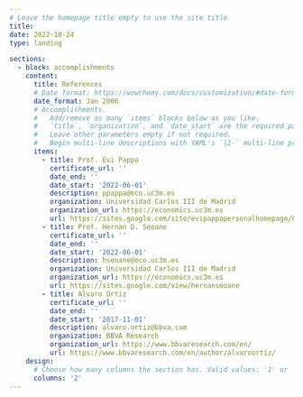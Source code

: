 ```yaml
---
# Leave the homepage title empty to use the site title
title:
date: 2022-10-24
type: landing

sections:
  - block: accomplishments
    content:
      title: References
      # Date format: https://wowchemy.com/docs/customization/#date-format
      date_format: Jan 2006
      # Accomplishments.
      #   Add/remove as many `items` blocks below as you like.
      #   `title`, `organization`, and `date_start` are the required parameters.
      #   Leave other parameters empty if not required.
      #   Begin multi-line descriptions with YAML's `|2-` multi-line prefix.
      items:
        - title: Prof. Evi Pappa
          certificate_url: ''
          date_end: ''
          date_start: '2022-06-01'
          description: ppappa@eco.uc3m.es
          organization: Universidad Carlos III de Madrid
          organization_url: https://economics.uc3m.es
          url: https://sites.google.com/site/evipappapersonalhomepage/home
        - title: Prof. Hernan D. Seoane
          certificate_url: ''
          date_end: ''
          date_start: '2022-06-01'
          description: hseoane@eco.uc3m.es
          organization: Universidad Carlos III de Madrid
          organization_url: https://economics.uc3m.es
          url: https://sites.google.com/view/hernanseoane
        - title: Alvaro Ortiz
          certificate_url: ''
          date_end: ''
          date_start: '2017-11-01'
          description: alvaro.ortiz@bbva.com
          organization: BBVA Research
          organization_url: https://www.bbvaresearch.com/en/
          url: https://www.bbvaresearch.com/en/author/alvaroortiz/
    design:
      # Choose how many columns the section has. Valid values: '1' or '2'.
      columns: '2'      
---
```

